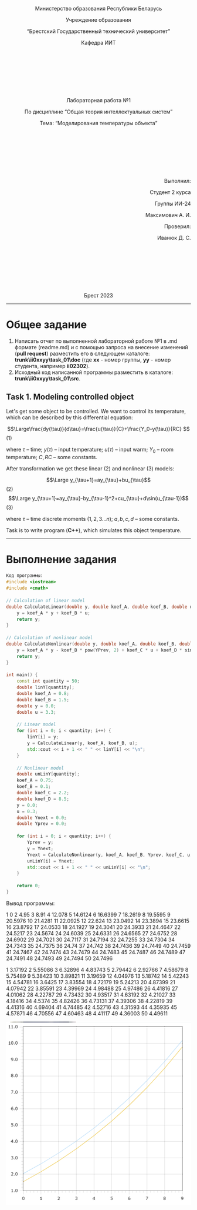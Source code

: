 <p style="text-align: center;">Министерство образования Республики Беларусь</p>
<p style="text-align: center;">Учреждение образования</p>
<p style="text-align: center;">“Брестский Государственный технический университет”</p>
<p style="text-align: center;">Кафедра ИИТ</p>
<div style="margin-bottom: 10em;"></div>
<p style="text-align: center;">Лабораторная работа №1</p>
<p style="text-align: center;">По дисциплине “Общая теория интеллектуальных систем”</p>
<p style="text-align: center;">Тема: “Моделирования температуры объекта”</p>
<div style="margin-bottom: 10em;"></div>
<p style="text-align: right;">Выполнил:</p>
<p style="text-align: right;">Студент 2 курса</p>
<p style="text-align: right;">Группы ИИ-24</p>
<p style="text-align: right;">Максимович А. И.</p>
<p style="text-align: right;">Проверил:</p>
<p style="text-align: right;">Иванюк Д. С.</p>
<div style="margin-bottom: 10em;"></div>
<p style="text-align: center;">Брест 2023</p>

---

# Общее задание #
1. Написать отчет по выполненной лабораторной работе №1 в .md формате (readme.md) и с помощью запроса на внесение изменений (**pull request**) разместить его в следующем каталоге: **trunk\ii0xxyy\task_01\doc** (где **xx** - номер группы, **yy** - номер студента, например **ii02302**).
2. Исходный код написанной программы разместить в каталоге: **trunk\ii0xxyy\task_01\src**.

## Task 1. Modeling controlled object ##
Let's get some object to be controlled. We want to control its temperature, which can be described by this differential equation:

$$\Large\frac{dy(\tau)}{d\tau}=\frac{u(\tau)}{C}+\frac{Y_0-y(\tau)}{RC} $$ (1)

where $\tau$ – time; $y(\tau)$ – input temperature; $u(\tau)$ – input warm; $Y_0$ – room temperature; $C,RC$ – some constants.

After transformation we get these linear (2) and nonlinear (3) models:

$$\Large y_{\tau+1}=ay_{\tau}+bu_{\tau}$$ (2)
$$\Large y_{\tau+1}=ay_{\tau}-by_{\tau-1}^2+cu_{\tau}+d\sin(u_{\tau-1})$$ (3)

where $\tau$ – time discrete moments ($1,2,3{\dots}n$); $a,b,c,d$ – some constants.

Task is to write program (**С++**), which simulates this object temperature.


---
# Выполнение задания #
```C++
Код программы:
#include <iostream>
#include <cmath>

// Calculation of linear model
double CalculateLinear(double y, double koef_A, double koef_B, double u) {
    y = koef_A * y + koef_B * u;
    return y;
}

// Calculation of nonlinear model
double CalculateNonlinear(double y, double koef_A, double koef_B, double YPrev, double koef_C, double u, double koef_D, double UPrev) {
    y = koef_A * y - koef_B * pow(YPrev, 2) + koef_C * u + koef_D * sin(UPrev);
    return y;
}

int main() {
    const int quantity = 50;
    double linY[quantity];
    double koef_A = 0.8;
    double koef_B = 1.5;
    double y = 0.0;
    double u = 3.3;

    // Linear model
    for (int i = 0; i < quantity; i++) {
        linY[i] = y;
        y = CalculateLinear(y, koef_A, koef_B, u);
        std::cout << i + 1 << " " << linY[i] << "\n";
    }

    // Nonlinear model
    double unLinY[quantity];
    koef_A = 0.75;
    koef_B = 0.1;
    double koef_C = 2.2;
    double koef_D = 8.5;
    y = 0.0;
    u = 0.3;
    double Ynext = 0.0;
    double Yprev = 0.0;

    for (int i = 0; i < quantity; i++) {
        Yprev = y;
        y = Ynext;
        Ynext = CalculateNonlinear(y, koef_A, koef_B, Yprev, koef_C, u, koef_D, u);
        unLinY[i] = Ynext;
        std::cout << i + 1 << " " << unLinY[i] << "\n";
    }

    return 0;
}
```     

Вывод программы:

1 0
2 4.95
3 8.91
4 12.078
5 14.6124
6 16.6399
7 18.2619
8 19.5595
9 20.5976
10 21.4281
11 22.0925
12 22.624
13 23.0492
14 23.3894
15 23.6615
16 23.8792
17 24.0533
18 24.1927
19 24.3041
20 24.3933
21 24.4647
22 24.5217
23 24.5674
24 24.6039
25 24.6331
26 24.6565
27 24.6752
28 24.6902
29 24.7021
30 24.7117
31 24.7194
32 24.7255
33 24.7304
34 24.7343
35 24.7375
36 24.74
37 24.742
38 24.7436
39 24.7449
40 24.7459
41 24.7467
42 24.7474
43 24.7479
44 24.7483
45 24.7487
46 24.7489
47 24.7491
48 24.7493
49 24.7494
50 24.7496



1 3.17192
2 5.55086
3 6.32896
4 4.83743
5 2.79442
6 2.92766
7 4.58679
8 5.75489
9 5.38423
10 3.89821
11 3.19659
12 4.04976
13 5.18742
14 5.42243
15 4.54781
16 3.6425
17 3.83554
18 4.72179
19 5.24213
20 4.87399
21 4.07942
22 3.85591
23 4.39969
24 4.98488
25 4.97486
26 4.41816
27 4.01062
28 4.22787
29 4.73432
30 4.93517
31 4.63192
32 4.21027
33 4.18416
34 4.5374
35 4.82426
36 4.73131
37 4.39306
38 4.22819
39 4.41316
40 4.69404
41 4.74485
42 4.52716
43 4.31593
44 4.35935
45 4.57871
46 4.70556
47 4.60463
48 4.41117
49 4.36003
50 4.49611

![](grafic.png)
